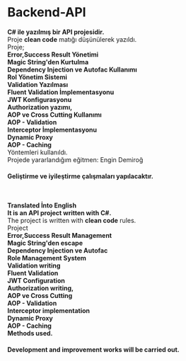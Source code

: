 # Backend-API
<b>C# ile yazılmış bir API projesidir.</b><br>
Proje <b>clean code</b> matığı düşünülerek yazıldı.<br>
Proje;<br>
<b>Error,Success Result Yönetimi<br>
Magic String'den Kurtulma<br>
Dependency Injection ve Autofac Kullanımı<br>
Rol Yönetim Sistemi<br>
Validation Yazılması<br>
Fluent Validation İmplementasyonu<br>
JWT Konfigurasyonu<br>
Authorization yazımı,<br>
AOP ve Cross Cutting Kullanımı<br>
AOP - Validation<br>
Interceptor İmplementasyonu<br>
Dynamic Proxy<br>
AOP - Caching<br></b>
Yöntemleri kullanıldı.<br>
Projede yararlandığım eğitmen: Engin Demiroğ<br>
<b><h4>Geliştirme ve iyileştirme çalışmaları yapılacaktır.</b></h4><br>

<b>Translated İnto English</b><br>
<b>It is an API project written with C#.</b><br>
The project is written with <b>clean code</b> rules.<br>
Project<br>
<b>Error,Success Result Management<br>
Magic String'den escape<br>
Dependency Injection ve Autofac<br>
Role Management System<br>
Validation writing<br>
Fluent Validation<br>
JWT Configuration<br>
Authorization writing,<br>
AOP ve Cross Cutting<br>
AOP - Validation<br>
Interceptor implementation<br>
Dynamic Proxy<br>
AOP - Caching<br>
Methods used.<br></b>
<b><h4>Development and improvement works will be carried out.</b></h4>
